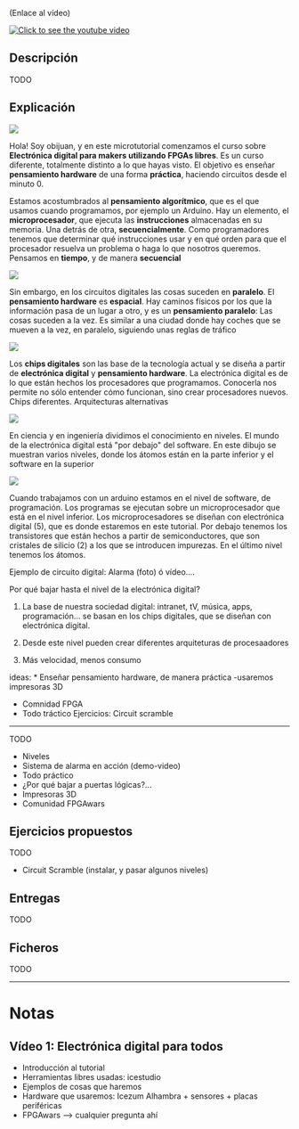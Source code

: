 (Enlace al vídeo)

[![Click to see the youtube video](http://img.youtube.com/vi//0.jpg)]()

## Descripción

TODO

## Explicación

![](https://github.com/Obijuan/digital-electronics-with-open-FPGAs-tutorial/raw/master/wiki/portada/intro-01.png)

Hola! Soy obijuan, y en este microtutorial comenzamos el curso sobre **Electrónica digital para makers utilizando FPGAs libres**. Es un curso diferente, totalmente distinto a lo que hayas visto. El objetivo es enseñar **pensamiento hardware** de una forma **práctica**, haciendo circuitos desde el minuto 0.

Estamos acostumbrados al **pensamiento algorítmico**, que es el que usamos cuando programamos, por ejemplo un Arduino. Hay un elemento, el **microprocesador**, que ejecuta las **instrucciones** almacenadas en su memoria. Una detrás de otra, **secuencialmente**. Como programadores tenemos que determinar qué instrucciones usar y en qué orden para que el procesador resuelva un problema o haga lo que nosotros queremos. Pensamos en **tiempo**, y de manera **secuencial**

![](https://github.com/Obijuan/digital-electronics-with-open-FPGAs-tutorial/raw/master/wiki/portada/intro-02.gif)

Sin embargo, en los circuitos digitales las cosas suceden en **paralelo**. El **pensamiento hardware** es **espacial**. Hay caminos físicos por los que la información pasa de un lugar a otro, y es un **pensamiento paralelo**: Las cosas suceden a la vez. Es similar a una ciudad donde hay coches que se mueven a la vez, en paralelo, siguiendo unas reglas de tráfico

![](https://github.com/Obijuan/digital-electronics-with-open-FPGAs-tutorial/raw/master/wiki/portada/intro-03.gif)

Los **chips digitales** son las base de la tecnología actual y se diseña a partir de **electrónica digital** y **pensamiento hardware**. La electrónica digital es de lo que están hechos los procesadores que programamos. Conocerla nos permite no sólo entender cómo funcionan, sino crear procesadores nuevos. Chips diferentes. Arquitecturas alternativas

![](https://github.com/Obijuan/digital-electronics-with-open-FPGAs-tutorial/raw/master/wiki/portada/intro-04.png)

En ciencia y en ingeniería dividimos el conocimiento en niveles. El mundo de la electrónica digital está "por debajo" del software. En este dibujo se muestran varios niveles, donde los átomos están en la parte inferior y el software en la superior

![](https://github.com/Obijuan/digital-electronics-with-open-FPGAs-tutorial/raw/master/wiki/portada/intro-05.png)

Cuando trabajamos con un arduino estamos en el nivel de software, de programación. Los programas se ejecutan sobre un microprocesador que está en el nivel inferior. Los microprocesadores se diseñan con electrónica digital (5), que es donde estaremos en este tutorial. Por debajo tenemos los transistores que están hechos a partir de semiconductores, que son cristales de silicio (2) a los que se introducen impurezas. En el último nivel tenemos los átomos.

Ejemplo de circuito digital: Alarma
(foto) ó vídeo....

Por qué bajar hasta el nivel de la electrónica digital?

1) La base de nuestra sociedad digital: intranet, tV, música, apps, programación... se basan en los chips digitales, que se diseñan con electrónica digital.

2) Desde este nivel pueden crear diferentes arquiteturas de procesaadores

3) Más velocidad, menos consumo

ideas:  * Enseñar pensamiento hardware, de manera práctica
-usaremos impresoras 3D
- Comnidad FPGA
- Todo tráctico
Ejercicios: Circuit scramble

-------

TODO

* Niveles
* Sistema de alarma en acción (demo-video)
* Todo práctico
* ¿Por qué bajar a puertas lógicas?...
* Impresoras 3D
* Comunidad FPGAwars

## Ejercicios propuestos

TODO

* Circuit Scramble (instalar, y pasar algunos niveles)

## Entregas

TODO

## Ficheros
TODO

--------------------------

# Notas

## Vídeo 1: Electrónica digital para todos
* Introducción al tutorial
* Herramientas libres usadas: icestudio
* Ejemplos de cosas que haremos
* Hardware que usaremos: Icezum Alhambra + sensores + placas periféricas
* FPGAwars --> cualquier pregunta ahí


